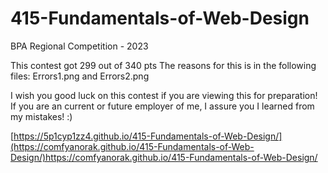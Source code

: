 # 415-Fundamentals-of-Web-Design
BPA Regional Competition - 2023

This contest got 299 out of 340 pts
The reasons for this is in the following files: 
Errors1.png and Errors2.png

I wish you good luck on this contest if you are viewing this for preparation!
If you are an current or future employer of me, I assure you I learned from my mistakes! :)

 [https://5p1cyp1zz4.github.io/415-Fundamentals-of-Web-Design/](https://comfyanorak.github.io/415-Fundamentals-of-Web-Design/)https://comfyanorak.github.io/415-Fundamentals-of-Web-Design/
